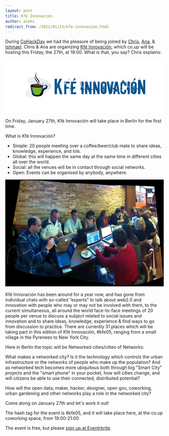 ```yaml
---
layout: post
title: Kfé Innovación
author: aleks
redirect_from: /2012/01/23/kfe-innovacion.html
---
```


During [CoHackDay](http://www.coworkinghackday.org) we had the pleasure of being joined by [Chris](https://twitter.com/#!/cataspanglish), [Ana](https://twitter.com/#!/anafmora), & [Ishmael](https://twitter.com/#!/nanospanglish). Chris & Ana are organizing [Kfé Innovación](http://www.kfeinnovacion.com/call-for-kfe05/), which co.up will be hosting this Friday, the 27th, at 19:00. What is that, you say? Chris explains:

![kfe1](/images/blog/kfe.jpg)

On Friday, January 27th, Kfé Innovación will take place in Berlin for the first time.

What is Kfé Innovación?

* Simple: 20 people meeting over a coffee/beer/club mate to share ideas, knowledge, experience, and lols.
* Global: this will happen the same day at the same time in different cities all over the world.
* Social: all the venues will be in contact through social networks.
* Open: Events can be organised by anybody, anywhere.

![kfe2](/images/blog/kfeabla.jpg)

Kfé Innovación has been around for a year now, and has gone from individual chats with so-called “experts” to talk about web2.0 and innovation with people who may or may not be involved with them, to the current simultaneous, all around the world face-to-face meetings of 20 people per venue to discuss a subject related to social issues and innovation and to share ideas, knowledge, experience & find ways to go from discussion to practice. There are currently 31 places which will be taking part in this edition of Kfé Innovación, #kfe05, ranging from a small village in the Pyrenees to New York City.

Here in Berlin the topic will be Networked cities/cities of Networks:

What makes a networked city? Is it the technology which controls the urban infrastructure or the networks of people who make up the population? And as networked tech becomes more ubiquitous both through big "Smart City" projects and the "smart phone" in your pocket, how will cities change, and will citizens be able to use their connected, distributed potential?

How will the open data, maker, hacker, designer, open gov, coworking, urban gardening and other networks play a role in the networked city?

Come along on January 27th and let's work it out!

The hash tag for the event is #kfe05, and it will take place here, at the co.up coworking space, from 19:00-21:00

The event is free, but please [sign up at Eventrbrite](http://kfe05bln01.eventbrite.co.uk/).
